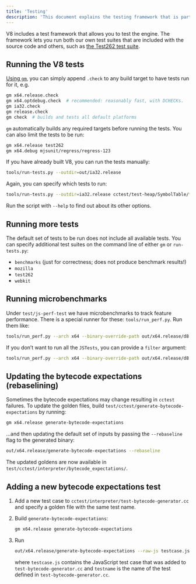 ```yaml
---
title: 'Testing'
description: 'This document explains the testing framework that is part of the V8 repository.'
---
```

V8 includes a test framework that allows you to test the engine. The framework lets you run both our own test suites that are included with the source code and others, such as [the Test262 test suite](https://github.com/tc39/test262).

## Running the V8 tests

[Using `gm`](/docs/build-gn#gm), you can simply append `.check` to any build target to have tests run for it, e.g.

```bash
gm x64.release.check
gm x64.optdebug.check  # recommended: reasonably fast, with DCHECKs.
gm ia32.check
gm release.check
gm check  # builds and tests all default platforms
```

`gm` automatically builds any required targets before running the tests. You can also limit the tests to be run:

```bash
gm x64.release test262
gm x64.debug mjsunit/regress/regress-123
```

If you have already built V8, you can run the tests manually:

```bash
tools/run-tests.py --outdir=out/ia32.release
```

Again, you can specify which tests to run:

```bash
tools/run-tests.py --outdir=ia32.release cctest/test-heap/SymbolTable/* mjsunit/delete-in-eval
```

Run the script with `--help` to find out about its other options.

## Running more tests

The default set of tests to be run does not include all available tests. You can specify additional test suites on the command line of either `gm` or `run-tests.py`:

- `benchmarks` (just for correctness; does not produce benchmark results!)
- `mozilla`
- `test262`
- `webkit`

## Running microbenchmarks

Under `test/js-perf-test` we have microbenchmarks to track feature performance. There is a special runner for these: `tools/run_perf.py`. Run them like:

```bash
tools/run_perf.py --arch x64 --binary-override-path out/x64.release/d8 test/js-perf-test/JSTests.json
```

If you don’t want to run all the `JSTests`, you can provide a `filter` argument:

```bash
tools/run_perf.py --arch x64 --binary-override-path out/x64.release/d8 --filter JSTests/TypedArrays test/js-perf-test/JSTests.json
```

## Updating the bytecode expectations (rebaselining)

Sometimes the bytecode expectations may change resulting in `cctest` failures. To update the golden files, build `test/cctest/generate-bytecode-expectations` by running:

```bash
gm x64.release generate-bytecode-expectations
```

…and then updating the default set of inputs by passing the `--rebaseline` flag to the generated binary:

```bash
out/x64.release/generate-bytecode-expectations --rebaseline
```

The updated goldens are now available in `test/cctest/interpreter/bytecode_expectations/`.

## Adding a new bytecode expectations test

1. Add a new test case to `cctest/interpreter/test-bytecode-generator.cc` and specify a golden file with the same test name.

1. Build `generate-bytecode-expectations`:

    ```bash
    gm x64.release generate-bytecode-expectations
    ```

1. Run

    ```bash
    out/x64.release/generate-bytecode-expectations --raw-js testcase.js --output=test/cctest/interpreter/bytecode-expectations/testname.golden
    ```

    where `testcase.js` contains the JavaScript test case that was added to `test-bytecode-generator.cc` and `testname` is the name of the test defined in `test-bytecode-generator.cc`.
